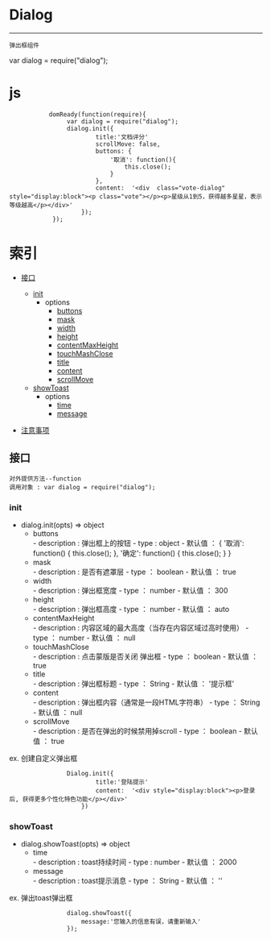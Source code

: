 
# Dialog
***

	弹出框组件

var dialog = require("dialog");

# js
			   domReady(function(require){
            		var dialog = require("dialog");
					dialog.init({
                            title:'文档评分'
                            scrollMove: false,
                            buttons: {
                                '取消': function(){
                                    this.close();
                                }
                            },
                            content:  '<div  class="vote-dialog" style="display:block"><p class="vote"></p><p>星级从1到5，获得越多星星，表示等级越高</p></div>'
                        });
	 			});

# 索引


*	[接口](#接口)
	-	[init](#init)
		-	options
			-	[buttons](#buttons)
			-	[mask](#mask)
			-	[width](#width)
			-	[height](#height)
			-	[contentMaxHeight](#contentMaxHeight)
			-	[touchMashClose](#touchMashClose)
			-	[title](#title)
			-	[content](#content)
			-	[scrollMove](#scrollMove)
	-	[showToast](#showToast)
		-	options
			-	[time](#time)
			-	[message](#message)

*	[注意事项](#注意事项)


## <div id="接口">接口</div>
	对外提供方法--function
	调用对象 : var dialog = require("dialog");


###  <div id="init">init</div>
	
*	dialog.init(opts)   ⇒ object
	-	<div id="buttons">buttons</div> 
		-	description : 弹出框上的按钮
		-	type : object
		-	默认值 ： {
		                '取消': function() {
		                    this.close();
		                },
		                '确定': function() {
		                    this.close();
		                }
		            }
	-	<div id="mask">mask</div> 
		-	description : 是否有遮罩层
		-	type ： boolean
		-	默认值 ： true

	-	<div id="width">width</div> 
		-	description : 弹出框宽度
		-	type ： number
		-	默认值 ： 300

	-	<div id="height">height</div> 
		-	description : 弹出框高度
		-	type ： number
		-	默认值 ： auto

	-	<div id="contentMaxHeight">contentMaxHeight</div> 
		-	description : 内容区域的最大高度（当存在内容区域过高时使用）
		-	type ： number
		-	默认值 ： null

	-	<div id="touchMashClose">touchMashClose</div> 
		-	description : 点击蒙版是否关闭 弹出框
		-	type ： boolean
		-	默认值 ： true

	-	<div id="title">title</div> 
		-	description : 弹出框标题
		-	type ： String
		-	默认值 ： '提示框'

	-	<div id="content">content</div> 
		-	description : 弹出框内容（通常是一段HTML字符串）
		-	type ： String
		-	默认值 ： null

	-	<div id="scrollMove">scrollMove</div> 
		-	description : 是否在弹出的时候禁用掉scroll
		-	type ： boolean
		-	默认值 ： true

ex. 创建自定义弹出框
	
					Dialog.init({
                            title:'登陆提示'
                            content:  '<div style="display:block"><p>登录后, 获得更多个性化特色功能</p></div>'
                        })
###  <div id="showToast">showToast</div>
*	dialog.showToast(opts)   ⇒ object
	-	<div id="time">time</div> 
		-	description : toast持续时间
		-	type : number
		-	默认值 ： 2000
	-	<div id="message">message</div> 
		-	description : toast提示消息
		-	type ： String
		-	默认值 ： ''


ex. 弹出toast弹出框
	
					dialog.showToast({
                        message:'您输入的信息有误，请重新输入'
                    });